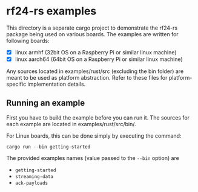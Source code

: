 # rf24-rs examples

This directory is a separate cargo project to demonstrate the rf24-rs package being used on various boards. The examples are written for following boards:

- [x] linux armhf (32bit OS on a Raspberry Pi or similar linux machine)
- [x] linux aarch64 (64bit OS on a Raspberry Pi or similar linux machine)

Any sources located in examples/rust/src (excluding the bin folder) are
meant to be used as platform abstraction. Refer to these files for
platform-specific implementation details.

## Running an example

First you have to build the example before you can run it.
The sources for each example are located in examples/rust/src/bin/.

For Linux boards, this can be done simply by executing the command:

```shell
cargo run --bin getting-started
```

The provided examples names (value passed to the `--bin` option) are

- `getting-started`
- `streaming-data`
- `ack-payloads`
